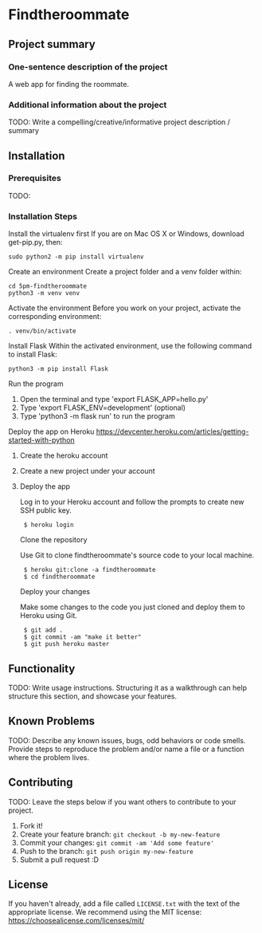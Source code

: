 
# Findtheroommate

## Project summary

### One-sentence description of the project

A web app for finding the roommate.

### Additional information about the project

TODO: Write a compelling/creative/informative project description / summary


## Installation

### Prerequisites

TODO:

### Installation Steps

Install the virtualenv first
If you are on Mac OS X or Windows, download get-pip.py, then:

```sudo python2 Downloads/get-pip.py
sudo python2 -m pip install virtualenv
```

Create an environment
Create a project folder and a venv folder within:

```
cd 5pm-findtheroommate
python3 -m venv venv
```

Activate the environment
Before you work on your project, activate the corresponding environment:

```
. venv/bin/activate
```

Install Flask
Within the activated environment, use the following command to install Flask:

```
python3 -m pip install Flask
```

Run the program
1. Open the terminal and type 'export FLASK_APP=hello.py'
2. Type 'export FLASK_ENV=development' (optional)
3. Type 'python3 -m flask run' to run the program


Deploy the app on Heroku
https://devcenter.heroku.com/articles/getting-started-with-python
1. Create the heroku account
2. Create a new project under your account
3. Deploy the app

    Log in to your Heroku account and follow the prompts to create new SSH public key.

        $ heroku login
        
    Clone the repository

    Use Git to clone findtheroommate's source code to your local machine.

        $ heroku git:clone -a findtheroommate
        $ cd findtheroommate
        
    Deploy your changes

    Make some changes to the code you just cloned and deploy them to Heroku using Git.

        $ git add .
        $ git commit -am "make it better"
        $ git push heroku master


## Functionality

TODO: Write usage instructions. Structuring it as a walkthrough can help structure this section,
and showcase your features.


## Known Problems

TODO: Describe any known issues, bugs, odd behaviors or code smells. 
Provide steps to reproduce the problem and/or name a file or a function where the problem lives.


## Contributing

TODO: Leave the steps below if you want others to contribute to your project.

1. Fork it!
2. Create your feature branch: `git checkout -b my-new-feature`
3. Commit your changes: `git commit -am 'Add some feature'`
4. Push to the branch: `git push origin my-new-feature`
5. Submit a pull request :D

## License

If you haven't already, add a file called `LICENSE.txt` with the text of the appropriate license.
We recommend using the MIT license: <https://choosealicense.com/licenses/mit/>
